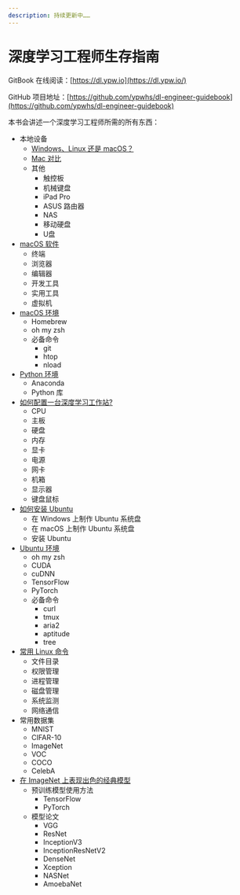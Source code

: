 ```yaml
---
description: 持续更新中……
---
```


# 深度学习工程师生存指南

GitBook 在线阅读：[https://dl.ypw.io](https://dl.ypw.io/)

GitHub 项目地址：[https://github.com/ypwhs/dl-engineer-guidebook](https://github.com/ypwhs/dl-engineer-guidebook)

本书会讲述一个深度学习工程师所需的所有东西：

* 本地设备
  * [Windows、Linux 还是 macOS？](windows-linux-or-macos.md)
  * [Mac 对比](mac-compare.md)
  * 其他
    * 触控板
    * 机械键盘
    * iPad Pro
    * ASUS 路由器
    * NAS
    * 移动硬盘
    * U盘
* [macOS 软件](macos-software.md)
  * 终端
  * 浏览器
  * 编辑器
  * 开发工具
  * 实用工具
  * 虚拟机
* [macOS 环境](macos-environment.md)
  * Homebrew
  * oh my zsh
  * 必备命令
    * git
    * htop
    * nload
* [Python 环境](python-environment.md)
  * Anaconda
  * Python 库
* [如何配置一台深度学习工作站?](how-to-build-deep-learning-workstation.md)
  * CPU
  * 主板
  * 硬盘
  * 内存
  * 显卡
  * 电源
  * 网卡
  * 机箱
  * 显示器
  * 键盘鼠标
* [如何安装 Ubuntu](how-to-install-ubuntu.md)
  * 在 Windows 上制作 Ubuntu 系统盘
  * 在 macOS 上制作 Ubuntu 系统盘
  * 安装 Ubuntu
* [Ubuntu 环境](ubuntu-environment.md)
  * oh my zsh
  * CUDA
  * cuDNN
  * TensorFlow
  * PyTorch
  * 必备命令
    * curl
    * tmux
    * aria2
    * aptitude
    * tree
* [常用 Linux 命令](linux-command.md)
  * 文件目录
  * 权限管理
  * 进程管理
  * 磁盘管理
  * 系统监测
  * 网络通信
* 常用数据集
  * MNIST
  * CIFAR-10
  * ImageNet
  * VOC
  * COCO
  * CelebA
* [在 ImageNet 上表现出色的经典模型](best-models-on-imagenet.md)
  * 预训练模型使用方法
    * TensorFlow
    * PyTorch
  * 模型论文
    * VGG
    * ResNet
    * InceptionV3
    * InceptionResNetV2
    * DenseNet
    * Xception
    * NASNet
    * AmoebaNet

